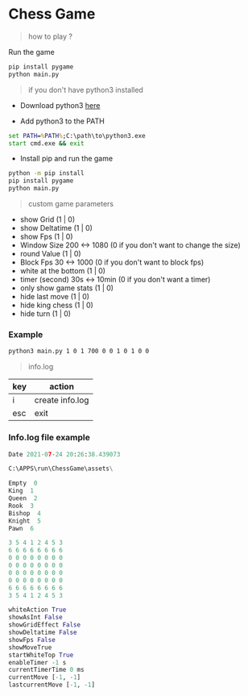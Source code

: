 # Chess Game

> how to play ?

Run the game
```cmd
pip install pygame
python main.py
```

> if you don't have python3 installed

* Download python3 [here](https://www.python.org/ftp/python/3.9.6/python-3.9.6-amd64.exe)


* Add python3 to the PATH
```cmd
set PATH=%PATH%;C:\path\to\python3.exe
start cmd.exe && exit
```

* Install pip and run the game
``` cmd
python -m pip install
pip install pygame
python main.py
```

> custom game parameters

* show Grid (1 | 0)
* show Deltatime (1 | 0)
* show Fps (1 | 0)
* Window Size 200 <-> 1080 (0 if you don't want to change the size)
* round Value (1 | 0)
* Block Fps 30 <-> 1000 (0 if you don't want to block fps)
* white at the bottom (1 | 0)
* timer (second) 30s <-> 10min  (0 if you don't want a timer)
* only show game stats (1 | 0)
* hide last move (1 | 0)
* hide king chess (1 | 0)
* hide turn (1 | 0)

### Example
```cmd
python3 main.py 1 0 1 700 0 0 1 0 1 0 0
```

> info.log

|  key  |  action    |
|----|------|
|i|create info.log|
|esc|exit|

### Info.log file example
```python
Date 2021-07-24 20:26:38.439073

C:\APPS\run\ChessGame\assets\

Empty  0
King  1
Queen  2
Rook  3
Bishop  4
Knight  5
Pawn  6

3 5 4 1 2 4 5 3 
6 6 6 6 6 6 6 6 
0 0 0 0 0 0 0 0 
0 0 0 0 0 0 0 0 
0 0 0 0 0 0 0 0 
0 0 0 0 0 0 0 0 
6 6 6 6 6 6 6 6 
3 5 4 1 2 4 5 3 

whiteAction True
showAsInt False
showGridEffect False
showDeltatime False
showFps False
showMoveTrue
startWhiteTop True
enableTimer -1 s
currentTimerTime 0 ms
currentMove [-1, -1]
lastcurrentMove [-1, -1]

```